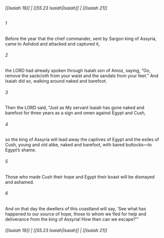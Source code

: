 
###### [[Isaiah 19]] | [[55.23 Isaiah|Isaiah]] | [[Isaiah 21]]

###### 1
Before the year that the chief commander, sent by Sargon king of Assyria, came to Ashdod and attacked and captured it,
###### 2
the LORD had already spoken through Isaiah son of Amoz, saying, “Go, remove the sackcloth from your waist and the sandals from your feet.” And Isaiah did so, walking around naked and barefoot.
###### 3
Then the LORD said, “Just as My servant Isaiah has gone naked and barefoot for three years as a sign and omen against Egypt and Cush,
###### 4
so the king of Assyria will lead away the captives of Egypt and the exiles of Cush, young and old alike, naked and barefoot, with bared buttocks—to Egypt’s shame.
###### 5
Those who made Cush their hope and Egypt their boast will be dismayed and ashamed.
###### 6
And on that day the dwellers of this coastland will say, ‘See what has happened to our source of hope, those to whom we fled for help and deliverance from the king of Assyria! How then can we escape?’”

###### [[Isaiah 19]] | [[55.23 Isaiah|Isaiah]] | [[Isaiah 21]]
